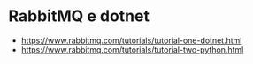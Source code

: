 # RabbitMQ e dotnet

* https://www.rabbitmq.com/tutorials/tutorial-one-dotnet.html
* https://www.rabbitmq.com/tutorials/tutorial-two-python.html

